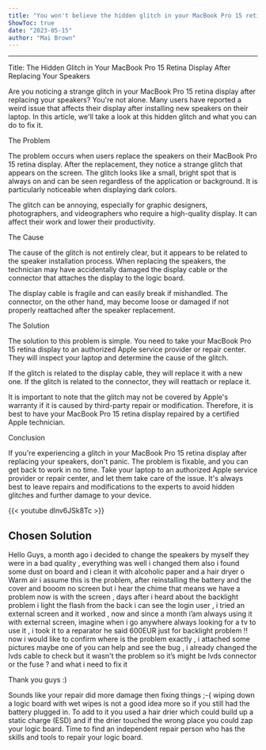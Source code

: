 ```yaml
---
title: "You won't believe the hidden glitch in your MacBook Pro 15 retina display after replacing your speakers!"
ShowToc: true 
date: "2023-05-15"
author: "Mai Brown"
---
```

*****
Title: The Hidden Glitch in Your MacBook Pro 15 Retina Display After Replacing Your Speakers

Are you noticing a strange glitch in your MacBook Pro 15 retina display after replacing your speakers? You're not alone. Many users have reported a weird issue that affects their display after installing new speakers on their laptop. In this article, we'll take a look at this hidden glitch and what you can do to fix it.

The Problem

The problem occurs when users replace the speakers on their MacBook Pro 15 retina display. After the replacement, they notice a strange glitch that appears on the screen. The glitch looks like a small, bright spot that is always on and can be seen regardless of the application or background. It is particularly noticeable when displaying dark colors.

The glitch can be annoying, especially for graphic designers, photographers, and videographers who require a high-quality display. It can affect their work and lower their productivity.

The Cause

The cause of the glitch is not entirely clear, but it appears to be related to the speaker installation process. When replacing the speakers, the technician may have accidentally damaged the display cable or the connector that attaches the display to the logic board.

The display cable is fragile and can easily break if mishandled. The connector, on the other hand, may become loose or damaged if not properly reattached after the speaker replacement.

The Solution

The solution to this problem is simple. You need to take your MacBook Pro 15 retina display to an authorized Apple service provider or repair center. They will inspect your laptop and determine the cause of the glitch.

If the glitch is related to the display cable, they will replace it with a new one. If the glitch is related to the connector, they will reattach or replace it.

It is important to note that the glitch may not be covered by Apple's warranty if it is caused by third-party repair or modification. Therefore, it is best to have your MacBook Pro 15 retina display repaired by a certified Apple technician.

Conclusion

If you're experiencing a glitch in your MacBook Pro 15 retina display after replacing your speakers, don't panic. The problem is fixable, and you can get back to work in no time. Take your laptop to an authorized Apple service provider or repair center, and let them take care of the issue. It's always best to leave repairs and modifications to the experts to avoid hidden glitches and further damage to your device.

{{< youtube dlnv6JSk8Tc >}} 



## Chosen Solution
 Hello Guys,
a month ago i decided to change the speakers by myself they were in a bad quality , everything was well i changed them also i found some dust on board and i clean it with alcoholic paper and a hair dryer o Warm air i assume this is the problem,
after reinstalling the battery and the cover and booom no screen but i hear the chime that means we have a problem now is with the screen , days after i heard about the backlight problem i light the flash from the back i can see the login user , i tried an external screen and it worked , now and since a month i’am always using it with external screen, imagine when i go anywhere always looking for a tv to use it  , i took it to a reparator he said 600EUR just for backlight problem !!
now i would like to confirm where is the problem exactly , i attached some pictures maybe one of you can help and see the bug , i already changed the lvds cable to check but it wasn't the problem so it’s might be lvds connector or the fuse ? and what i need to fix it



Thank you guys :)

 Sounds like your repair did more damage then fixing things ;-{
wiping down a logic board with wet wipes is not a good idea more so if you still had the battery plugged in. To add to it you used a hair drier which could build up a static charge (ESD) and if the drier touched the wrong place you could zap your logic board.
Time to find an independent repair person who has the skills and tools to repair your logic board.




